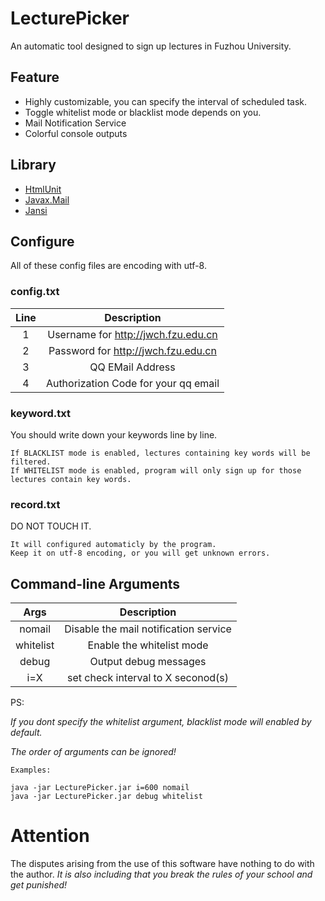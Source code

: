 # LecturePicker
An automatic tool designed to sign up lectures in Fuzhou University.

## Feature
* Highly customizable, you can specify the interval of scheduled task.
* Toggle whitelist mode or blacklist mode depends on you.
* Mail Notification Service
* Colorful console outputs

## Library
* [HtmlUnit](https://mvnrepository.com/artifact/net.sourceforge.htmlunit/htmlunit/2.33)
* [Javax.Mail](https://mvnrepository.com/artifact/javax.mail/javax.mail-api/1.6.2)
* [Jansi](https://mvnrepository.com/artifact/org.fusesource.jansi/jansi/1.17.1)

## Configure
All of these config files are encoding with utf-8.

### config.txt

|Line|  Description                              |
|:--:| :---------------------------------------: |
| 1  | Username for http://jwch.fzu.edu.cn       |
| 2  | Password for http://jwch.fzu.edu.cn       |
| 3  | QQ EMail Address                          |
| 4  | Authorization Code for your qq email      |

### keyword.txt

You should write down your keywords line by line.
```
If BLACKLIST mode is enabled, lectures containing key words will be filtered.
If WHITELIST mode is enabled, program will only sign up for those lectures contain key words.
```

### record.txt

DO NOT TOUCH IT.
```
It will configured automaticly by the program.
Keep it on utf-8 encoding, or you will get unknown errors.
```

## Command-line Arguments
|  Args      |  Description                               |
|:--------:  | :---------------------------------------:  |
| nomail     | Disable the mail notification service      |
| whitelist  | Enable the whitelist mode                  |
| debug      | Output debug messages                      |
| i=X        | set check interval to X seconod(s)         |

PS:

*If you dont specify the whitelist argument, blacklist mode will enabled by default.*

*The order of arguments can be ignored!*
```
Examples:

java -jar LecturePicker.jar i=600 nomail
java -jar LecturePicker.jar debug whitelist
```
# Attention
The disputes arising from the use of this software have nothing to do with the author.
*It is also including that you break the rules of your school and get punished!*
